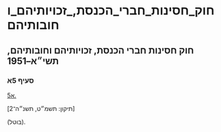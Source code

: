 # חוק_חסינות_חברי_הכנסת,_זכויותיהם_וחובותיהם

## חוק חסינות חברי הכנסת, זכויותיהם וחובותיהם, תשי״א–1951

### סעיף 5א

[5א.](https://he.wikisource.org/wiki/%D7%97%D7%95%D7%A7_%D7%97%D7%A1%D7%99%D7%A0%D7%95%D7%AA_%D7%97%D7%91%D7%A8%D7%99_%D7%94%D7%9B%D7%A0%D7%A1%D7%AA,_%D7%96%D7%9B%D7%95%D7%99%D7%95%D7%AA%D7%99%D7%94%D7%9D_%D7%95%D7%97%D7%95%D7%91%D7%95%D7%AA%D7%99%D7%94%D7%9D#%D7%A1%D7%A2%D7%99%D7%A3_5%D7%90)

[תיקון: תשמ״ט, תשנ״ה־2]

(בוטל).